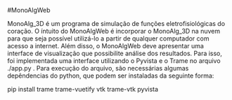 #MonoAlgWeb

MonoAlg_3D é um programa de simulação de funções eletrofisiológicas do coração. O íntuito do MonoAlgWeb é incorporar o MonoAlg_3D na nuvem para que seja possível utilizá-lo a partir de qualquer computador com acesso a internet. 
Além disso, o MonoAlgWeb deve apresentar uma interface de visualização que possibilite análise dos resultados. Para isso, foi implementada uma interface utilizando o Pyvista e o Trame no arquivo ./app.py . Para execução do arquivo, são necessárias algumas depêndencias do python, que podem ser instaladas da seguinte forma:

pip install trame trame-vuetify vtk trame-vtk pyvista

